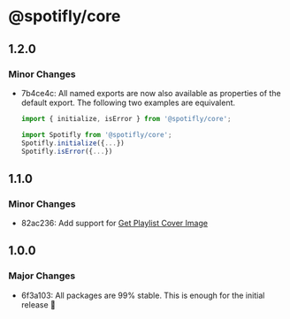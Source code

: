 # @spotifly/core

## 1.2.0

### Minor Changes

- 7b4ce4c: All named exports are now also available as properties of the default export. The following two examples are equivalent.

  ```ts
  import { initialize, isError } from '@spotifly/core';
  ```

  ```ts
  import Spotifly from '@spotifly/core';
  Spotifly.initialize({...})
  Spotifly.isError({...})
  ```

## 1.1.0

### Minor Changes

- 82ac236: Add support for [Get Playlist Cover Image](https://developer.spotify.com/documentation/web-api/reference/#/operations/get-playlist-cover)

## 1.0.0

### Major Changes

- 6f3a103: All packages are 99% stable. This is enough for the initial release 🎉
